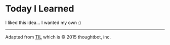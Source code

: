 # Today I Learned

I liked this idea... I wanted my own :)

-----

Adapted from [TIL](https://github.com/thoughtbot/til) which is © 2015 thoughtbot, inc.
